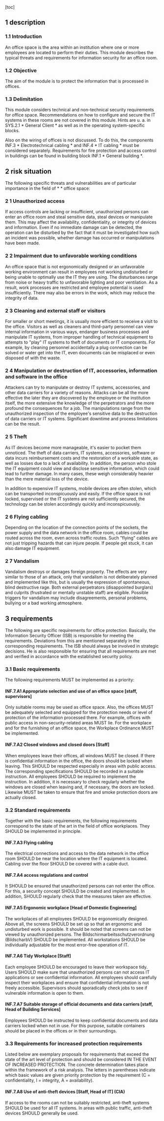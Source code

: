 [toc]
 
1 description
--------------

### 1.1 Introduction

An office space is the area within an institution where one or more employees are located to perform their duties. This module describes the typical threats and requirements for information security for an office room.

### 1.2 Objective

The aim of the module is to protect the information that is processed in offices.

### 1.3 Delimitation

This module considers technical and non-technical security requirements for office space. Recommendations on how to configure and secure the IT systems in these rooms are not covered in this module. Hints are u. a. in SYS.2.1 * General Client * as well as in the operating system-specific blocks.

Also on the wiring of offices is not discussed. To do this, the components INF.3 * Electrotechnical cabling * and INF.4 * IT cabling * must be considered separately. Requirements for fire protection and access control in buildings can be found in building block INF.1 * General building *.

2 risk situation
-----------------

The following specific threats and vulnerabilities are of particular importance in the field of * * office space:

### 2 1 Unauthorized access

If access controls are lacking or insufficient, unauthorized persons can enter an office room and steal sensitive data, steal devices or manipulate them. This may affect the availability, confidentiality, or integrity of devices and information. Even if no immediate damage can be detected, the operation can be disturbed by the fact that it must be investigated how such an incident was possible, whether damage has occurred or manipulations have been made.

### 2 2 Impairment due to unfavorable working conditions

An office space that is not ergonomically designed or an unfavorable working environment can result in employees not working undisturbed or being unable to optimally use the IT they are using. The disturbances range from noise or heavy traffic to unfavorable lighting and poor ventilation. As a result, work processes are restricted and employee potential is used insufficiently. There may also be errors in the work, which may reduce the integrity of data.

### 2 3 Cleaning and external staff or visitors

For smaller or short meetings, it is usually more efficient to receive a visit to the office. Visitors as well as cleaners and third-party personnel can view internal information in various ways, endanger business processes and manipulate IT systems, from improper handling of technical equipment to attempts to "play" IT systems to theft of documents or IT components. For example, by cleaning personnel accidentally a plug connection can be solved or water get into the IT, even documents can be misplaced or even disposed of with the waste.

### 2 4 Manipulation or destruction of IT, accessories, information and software in the office

Attackers can try to manipulate or destroy IT systems, accessories, and other data carriers for a variety of reasons. Attacks can be all the more effective the later they are discovered by the employee or the institution itself, the more extensive the knowledge of the perpetrators and the more profound the consequences for a job. The manipulations range from the unauthorized inspection of the employee's sensitive data to the destruction of data carriers or IT systems. Significant downtime and process limitations can be the result.

### 2 5 Theft
As IT devices become more manageable, it's easier to pocket them unnoticed. The theft of data carriers, IT systems, accessories, software or data incurs reimbursement costs and the restoration of a workable state, as well as losses due to a lack of availability. In addition, the person who stole the IT equipment could view and disclose sensitive information, which could lead to further damage. In many cases, these weigh considerably heavier than the mere material loss of the device.

In addition to expensive IT systems, mobile devices are often stolen, which can be transported inconspicuously and easily. If the office space is not locked, supervised or the IT systems are not sufficiently secured, the technology can be stolen accordingly quickly and inconspicuously.

### 2 6 Flying cabling

Depending on the location of the connection points of the sockets, the power supply and the data network in the office room, cables could be routed across the room, even across traffic routes. Such "flying" cables are not just tripping hazards that can injure people. If people get stuck, it can also damage IT equipment.

### 2 7 Vandalism

Vandalism destroys or damages foreign property. The effects are very similar to those of an attack, only that vandalism is not deliberately planned and implemented like this, but is usually the expression of spontaneous, blind destructive rage. Both external perpetrators (disappointed burglars) and culprits (frustrated or mentally unstable staff) are eligible. Possible triggers for vandalism may include disagreements, personal problems, bullying or a bad working atmosphere.

3 requirements
---------------

The following are specific requirements for office protection. Basically, the Information Security Officer (ISB) is responsible for meeting the requirements. Deviations from this are mentioned separately in the corresponding requirements. The ISB should always be involved in strategic decisions. He is also responsible for ensuring that all requirements are met and verified in accordance with the established security policy.

### 3.1 Basic requirements

The following requirements MUST be implemented as a priority:

#### INF.7.A1 Appropriate selection and use of an office space [staff, supervisors]

Only suitable rooms may be used as office space. Also, the offices MUST be adequately selected and equipped for the protection needs or level of protection of the information processed there. For example, offices with public access in non-security-related areas MUST lie. For the workplace and for the furnishing of an office space, the Workplace Ordinance MUST be implemented.

#### INF.7.A2 Closed windows and closed doors [Staff]

When employees leave their offices, all windows MUST be closed. If there is confidential information in the office, the doors should be locked when leaving. This SHOULD be respected especially in areas with public access. The corresponding specifications SHOULD be recorded in a suitable instruction. All employees SHOULD be required to implement the instruction. In addition, it is necessary to check regularly whether the windows are closed when leaving and, if necessary, the doors are locked. Likewise MUST be taken to ensure that fire and smoke protection doors are actually closed.

### 3.2 Standard requirements

Together with the basic requirements, the following requirements correspond to the state of the art in the field of office workplaces. They SHOULD be implemented in principle.

#### INF.7.A3 Flying cabling
The electrical connections and access to the data network in the office room SHOULD be near the location where the IT equipment is located. Cabling over the floor SHOULD be covered with a cable duct.

#### INF.7.A4 access regulations and control

It SHOULD be ensured that unauthorized persons can not enter the office. For this, a security concept SHOULD be created and implemented. In addition, SHOULD regularly check that the measures taken are effective.

#### INF.7.A5 Ergonomic workplace [Head of Domestic Engineering]

The workplaces of all employees SHOULD be ergonomically designed. Above all, the screens SHOULD be set up so that an ergonomic and undisturbed work is possible. It should be noted that screens can not be viewed by unauthorized persons. The Bildschirmarbeitsschutzverordnung (BildscharbV) SHOULD be implemented. All workstations SHOULD be individually adjustable for the most error-free operation of IT.

#### INF.7.A6 Tidy Workplace [Staff]

Each employee SHOULD be encouraged to leave their workspace tidy. Users SHOULD make sure that unauthorized persons can not access IT applications or see confidential information. All employees should carefully inspect their workplaces and ensure that confidential information is not freely accessible. Supervisors should sporadically check jobs to see if vulnerable information is open to them.

#### INF.7.A7 Suitable storage of official documents and data carriers [staff, Head of Building Services]

Employees SHOULD be instructed to keep confidential documents and data carriers locked when not in use. For this purpose, suitable containers should be placed in the offices or in their surroundings.

### 3.3 Requirements for increased protection requirements

Listed below are exemplary proposals for requirements that exceed the state of the art level of protection and should be considered IN THE EVENT OF INCREASED PROTECTION. The concrete determination takes place within the framework of a risk analysis. The letters in parentheses indicate which basic values ​​are given priority protection by the requirement (C = confidentiality, I = integrity, A = availability).

#### INF.7.A8 Use of anti-theft devices [Staff, Head of IT] (CIA)

If access to the rooms can not be suitably restricted, anti-theft systems SHOULD be used for all IT systems. In areas with public traffic, anti-theft devices SHOULD generally be used.
